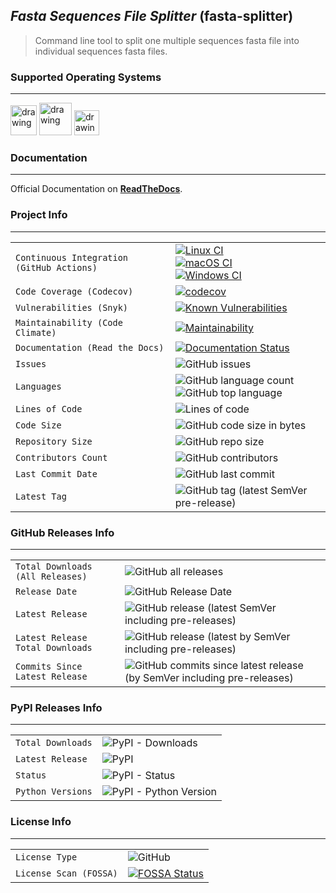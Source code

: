 ## _Fasta Sequences File Splitter_ (fasta-splitter)

> Command line tool to split one multiple sequences fasta file into individual sequences fasta files.

### Supported Operating Systems

---
<img src="https://upload.wikimedia.org/wikipedia/commons/thumb/d/dd/Linux_logo.jpg/640px-Linux_logo.jpg" alt="drawing" title="Linux" height="48" width="42"/> <img src="https://upload.wikimedia.org/wikipedia/commons/thumb/c/c9/Finder_Icon_macOS_Big_Sur.png/640px-Finder_Icon_macOS_Big_Sur.png" alt="drawing" title="macOS" height="52" width="52"/> <img src="https://upload.wikimedia.org/wikipedia/commons/thumb/8/87/Windows_logo_-_2021.svg/800px-Windows_logo_-_2021.svg.png" alt="drawing" title="Windows" height="40" width="40"/>

### Documentation

---
Official Documentation on **[ReadTheDocs](https://fasta-splitter.readthedocs.io "fasta-splitter")**.

### Project Info

---
|  |  |
| ------ | ------ |
| `Continuous Integration (GitHub Actions)` | [![Linux CI](https://github.com/alan-lira/fasta-splitter/actions/workflows/linux_ci.yml/badge.svg)](https://github.com/alan-lira/fasta-splitter/actions/workflows/linux_ci.yml) <br> [![macOS CI](https://github.com/alan-lira/fasta-splitter/actions/workflows/macos_ci.yml/badge.svg)](https://github.com/alan-lira/fasta-splitter/actions/workflows/macos_ci.yml) <br> [![Windows CI](https://github.com/alan-lira/fasta-splitter/actions/workflows/windows_ci.yml/badge.svg)](https://github.com/alan-lira/fasta-splitter/actions/workflows/windows_ci.yml) |
| `Code Coverage (Codecov)` | [![codecov](https://codecov.io/gh/alan-lira/fasta-splitter/branch/master/graph/badge.svg)](https://codecov.io/gh/alan-lira/fasta-splitter) |
| `Vulnerabilities (Snyk)` | [![Known Vulnerabilities](https://snyk.io/test/github/alan-lira/fasta-splitter/badge.svg)](https://snyk.io/test/github/alan-lira/fasta-splitter) |
| `Maintainability (Code Climate)` | [![Maintainability](https://api.codeclimate.com/v1/badges/93ea9bc426ee119d0660/maintainability)](https://codeclimate.com/github/alan-lira/fasta-splitter/maintainability) |
| `Documentation (Read the Docs)` | [![Documentation Status](https://readthedocs.org/projects/fasta-splitter/badge/?version=latest)](https://fasta-splitter.readthedocs.io/en/latest/?badge=latest) |
| `Issues` | ![GitHub issues](https://img.shields.io/github/issues/alan-lira/fasta-splitter) |
| `Languages` | ![GitHub language count](https://img.shields.io/github/languages/count/alan-lira/fasta-splitter) <br> ![GitHub top language](https://img.shields.io/github/languages/top/alan-lira/fasta-splitter)|
| `Lines of Code` | ![Lines of code](https://img.shields.io/tokei/lines/github/alan-lira/fasta-splitter?label=lines%20of%20code) |
| `Code Size` | ![GitHub code size in bytes](https://img.shields.io/github/languages/code-size/alan-lira/fasta-splitter) |
| `Repository Size` | ![GitHub repo size](https://img.shields.io/github/repo-size/alan-lira/fasta-splitter) |
| `Contributors Count` | ![GitHub contributors](https://img.shields.io/github/contributors/alan-lira/fasta-splitter) |
| `Last Commit Date` | ![GitHub last commit](https://img.shields.io/github/last-commit/alan-lira/fasta-splitter) |
| `Latest Tag` | ![GitHub tag (latest SemVer pre-release)](https://img.shields.io/github/v/tag/alan-lira/fasta-splitter?include_prereleases&sort=semver) |

### GitHub Releases Info

---
|  |  |
| ------ | ------ |
| `Total Downloads (All Releases)` | ![GitHub all releases](https://img.shields.io/github/downloads/alan-lira/fasta-splitter/total) |
| `Release Date` | ![GitHub Release Date](https://img.shields.io/github/release-date/alan-lira/fasta-splitter) |
| `Latest Release` | ![GitHub release (latest SemVer including pre-releases)](https://img.shields.io/github/v/release/alan-lira/fasta-splitter?include_prereleases&sort=semver) |
| `Latest Release Total Downloads` | ![GitHub release (latest by SemVer including pre-releases)](https://img.shields.io/github/downloads-pre/alan-lira/fasta-splitter/latest/total?sort=semver) |
| `Commits Since Latest Release` | ![GitHub commits since latest release (by SemVer including pre-releases)](https://img.shields.io/github/commits-since/alan-lira/fasta-splitter/latest?include_prereleases&sort=semver) |

### PyPI Releases Info

---
|  |  |
| ------ | ------ |
| `Total Downloads` | ![PyPI - Downloads](https://img.shields.io/pypi/dm/fasta-splitter) |
| `Latest Release` | ![PyPI](https://img.shields.io/pypi/v/fasta-splitter) |
| `Status` | ![PyPI - Status](https://img.shields.io/pypi/status/fasta-splitter) |
| `Python Versions` | ![PyPI - Python Version](https://img.shields.io/pypi/pyversions/fasta-splitter) |

### License Info

---
|  |  |
| ------ | ------ |
| `License Type` | ![GitHub](https://img.shields.io/github/license/alan-lira/fasta-splitter?color=blue) |
| `License Scan (FOSSA)` | [![FOSSA Status](https://app.fossa.com/api/projects/git%2Bgithub.com%2Falan-lira%2Ffasta-splitter.svg?type=shield)](https://app.fossa.com/projects/git%2Bgithub.com%2Falan-lira%2Ffasta-splitter?ref=badge_shield) |
